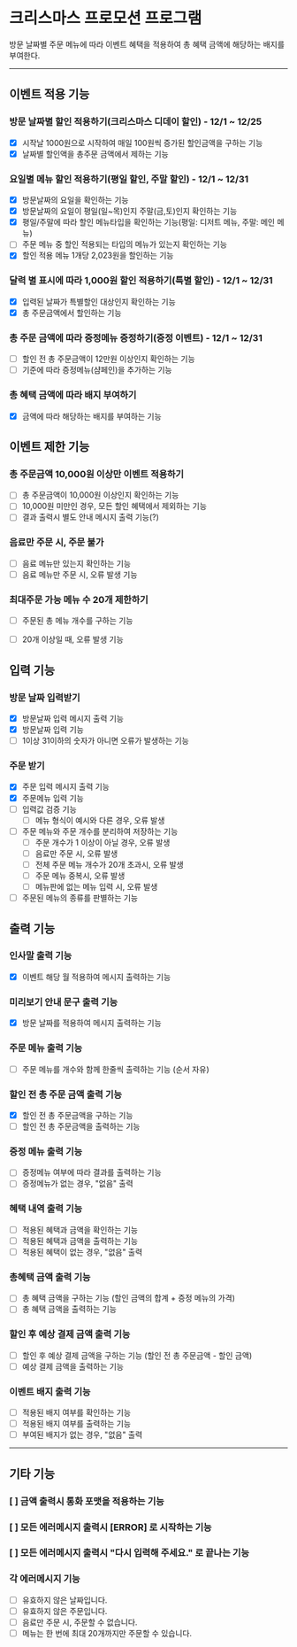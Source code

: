 # 크리스마스 프로모션 프로그램
방문 날짜별 주문 메뉴에 따라 이벤트 혜택을 적용하여 총 혜택 금액에 해당하는 배지를 부여한다.

---

## 이벤트 적용 기능

### 방문 날짜별 할인 적용하기(크리스마스 디데이 할인) - 12/1 ~ 12/25
- [x] 시작날 1000원으로 시작하여 매일 100원씩 증가된 할인금액을 구하는 기능
- [x] 날짜별 할인액을 총주문 금액에서 제하는 기능

### 요일별 메뉴 할인 적용하기(평일 할인, 주말 할인) - 12/1 ~ 12/31
- [x] 방문날짜의 요일을 확인하는 기능
- [x] 방문날짜의 요일이 평일(일~목)인지 주말(금,토)인지 확인하는 기능
- [x] 평일/주말에 따라 할인 메뉴타입을 확인하는 기능(평일: 디저트 메뉴, 주말: 메인 메뉴)
- [ ] 주문 메뉴 중 할인 적용되는 타입의 메뉴가 있는지 확인하는 기능
- [x] 할인 적용 메뉴 1개당 2,023원을 할인하는 기능

### 달력 별 표시에 따라 1,000원 할인 적용하기(특별 할인) - 12/1 ~ 12/31
- [x] 입력된 날짜가 특별할인 대상인지 확인하는 기능
- [x] 총 주문금액에서 할인하는 기능

### 총 주문 금액에 따라 증정메뉴 증정하기(증정 이벤트) - 12/1 ~ 12/31
- [ ] 할인 전 총 주문금액이 12만원 이상인지 확인하는 기능
- [ ] 기준에 따라 증정메뉴(샴페인)을 추가하는 기능

### 총 혜택 금액에 따라 배지 부여하기
- [x] 금액에 따라 해당하는 배지를 부여하는 기능

## 이벤트 제한 기능

### 총 주문금액 10,000원 이상만 이벤트 적용하기
- [ ] 총 주문금액이 10,000원 이상인지 확인하는 기능
- [ ] 10,000원 미만인 경우, 모든 할인 혜택에서 제외하는 기능
- [ ] 결과 출력시 별도 안내 메시지 출력 기능(?)

### 음료만 주문 시, 주문 불가
- [ ] 음료 메뉴만 있는지 확인하는 기능
- [ ] 음료 메뉴만 주문 시, 오류 발생 기능

### 최대주문 가능 메뉴 수 20개 제한하기
- [ ] 주문된 총 메뉴 개수를 구하는 기능
- [ ] 20개 이상일 때, 오류 발생 기능


## 입력 기능

### 방문 날짜 입력받기
- [x] 방문날짜 입력 메시지 출력 기능
- [x] 방문날짜 입력 기능
- [ ] 1이상 31이하의 숫자가 아니면 오류가 발생하는 기능

### 주문 받기
- [x] 주문 입력 메시지 출력 기능
- [x] 주문메뉴 입력 기능
- [ ] 입력값 검증 기능
    - [ ] 메뉴 형식이 예시와 다른 경우, 오류 발생
- [ ] 주문 메뉴와 주문 개수를 분리하여 저장하는 기능
    - [ ] 주문 개수가 1 이상이 아닐 경우, 오류 발생
    - [ ] 음료만 주문 시, 오류 발생
    - [ ] 전체 주문 메뉴 개수가 20개 초과시, 오류 발생
    - [ ] 주문 메뉴 중복시, 오류 발생
    - [ ] 메뉴판에 없는 메뉴 입력 시, 오류 발생
- [ ] 주문된 메뉴의 종류를 판별하는 기능

## 출력 기능

### 인사말 출력 기능
- [x] 이벤트 해당 월 적용하여 메시지 출력하는 기능

### 미리보기 안내 문구 출력 기능
- [x] 방문 날짜를 적용하여 메시지 출력하는 기능

### 주문 메뉴 출력 기능
- [ ] 주문 메뉴를 개수와 함께 한줄씩 출력하는 기능 (순서 자유)

### 할인 전 총 주문 금액 출력 기능
- [x] 할인 전 총 주문금액을 구하는 기능
- [ ] 할인 전 총 주문금액을 출력하는 기능

### 증정 메뉴 출력 기능
- [ ] 증정메뉴 여부에 따라 결과를 출력하는 기능
- [ ] 증정메뉴가 없는 경우, "없음" 출력

### 혜택 내역 출력 기능
- [ ] 적용된 혜택과 금액을 확인하는 기능
- [ ] 적용된 혜택과 금액을 출력하는 기능
- [ ] 적용된 혜택이 없는 경우, "없음" 출력

### 총혜택 금액 출력 기능
- [ ] 총 혜택 금액을 구하는 기능 (할인 금액의 합계 + 증정 메뉴의 가격)
- [ ] 총 혜택 금액을 출력하는 기능

### 할인 후 예상 결제 금액 출력 기능
- [ ] 할인 후 예상 결제 금액을 구하는 기능 (할인 전 총 주문금액 - 할인 금액)
- [ ] 예상 결제 금액을 출력하는 기능

### 이벤트 배지 출력 기능
- [ ] 적용된 배지 여부를 확인하는 기능
- [ ] 적용된 배지 여부를 출력하는 기능
- [ ] 부여된 배지가 없는 경우, "없음" 출력

---
## 기타 기능
### [ ] 금액 출력시 통화 포맷을 적용하는 기능
### [ ] 모든 에러메시지 출력시 [ERROR] 로 시작하는 기능
### [ ] 모든 에러메시지 출력시 "다시 입력해 주세요." 로 끝나는 기능
### 각 에러메시지 기능
- [ ] 유효하지 않은 날짜입니다.
- [ ] 유효하지 않은 주문입니다.
- [ ] 음료만 주문 시, 주문할 수 없습니다.
- [ ] 메뉴는 한 번에 최대 20개까지만 주문할 수 있습니다. 
